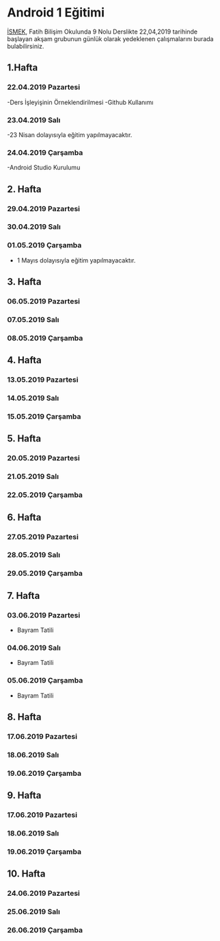 # Android 1 Eğitimi

[İSMEK](http://ismek.istanbul), Fatih Bilişim Okulunda 9 Nolu Derslikte 22,04,2019 tarihinde başlayan akşam grubunun günlük olarak yedeklenen çalışmalarını burada bulabilirsiniz.

## 1.Hafta
### 22.04.2019 Pazartesi
-Ders İşleyişinin Örneklendirilmesi
-Github Kullanımı

### 23.04.2019 Salı
-23 Nisan dolayısıyla eğitim yapılmayacaktır.

### 24.04.2019 Çarşamba
-Android Studio Kurulumu

## 2. Hafta
### 29.04.2019 Pazartesi
### 30.04.2019 Salı
### 01.05.2019 Çarşamba
- 1 Mayıs dolayısıyla eğitim yapılmayacaktır.

## 3. Hafta
### 06.05.2019 Pazartesi
### 07.05.2019 Salı
### 08.05.2019 Çarşamba

## 4. Hafta
### 13.05.2019 Pazartesi
### 14.05.2019 Salı
### 15.05.2019 Çarşamba

## 5. Hafta
### 20.05.2019 Pazartesi
### 21.05.2019 Salı
### 22.05.2019 Çarşamba

## 6. Hafta
### 27.05.2019 Pazartesi
### 28.05.2019 Salı
### 29.05.2019 Çarşamba

## 7. Hafta
### 03.06.2019 Pazartesi
- Bayram Tatili
### 04.06.2019 Salı
- Bayram Tatili
### 05.06.2019 Çarşamba
- Bayram Tatili

## 8. Hafta
### 17.06.2019 Pazartesi
### 18.06.2019 Salı
### 19.06.2019 Çarşamba

## 9. Hafta
### 17.06.2019 Pazartesi
### 18.06.2019 Salı
### 19.06.2019 Çarşamba

## 10. Hafta
### 24.06.2019 Pazartesi
### 25.06.2019 Salı
### 26.06.2019 Çarşamba
